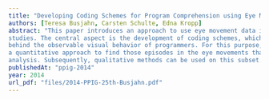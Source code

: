 ```yaml
---
title: "Developing Coding Schemes for Program Comprehension using Eye Movements"
authors: [Teresa Busjahn, Carsten Schulte, Edna Kropp]
abstract: "This paper introduces an approach to use eye movement data in the context of program comprehension
studies. The central aspect is the development of coding schemes, which reflect cognitive processes
behind the observable visual behavior of programmers. For this purpose, we discuss to first use
a quantitative approach to find those episodes in the eye movements that yield the most potential for
analysis. Subsequently, qualitative methods can be used on this subset."
publishedAt: "ppig-2014"
year: 2014
url_pdf: "files/2014-PPIG-25th-Busjahn.pdf"
---
```

